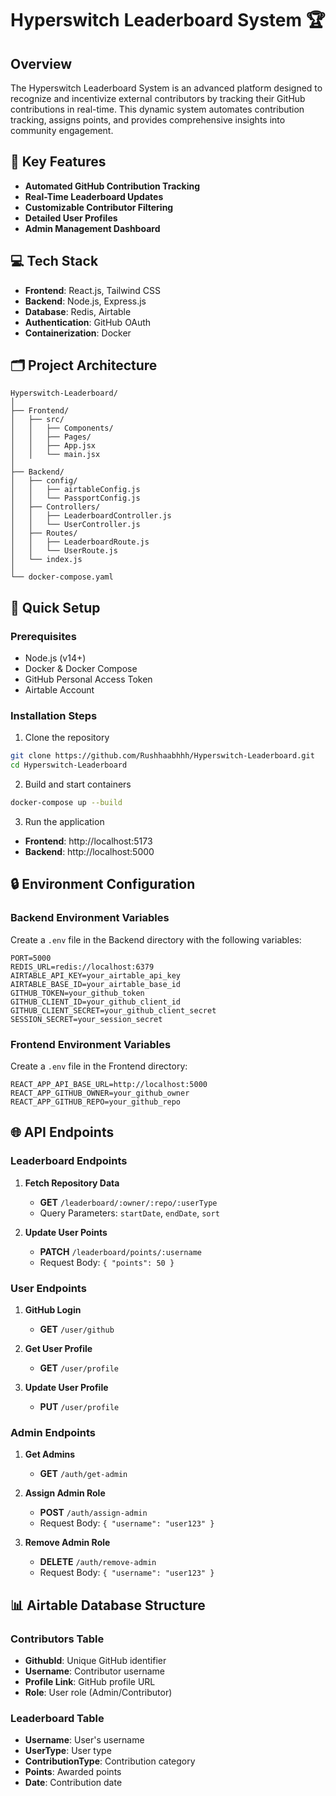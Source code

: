 # Hyperswitch Leaderboard System 🏆

## Overview

The Hyperswitch Leaderboard System is an advanced platform designed to recognize and incentivize external contributors by tracking their GitHub contributions in real-time. This dynamic system automates contribution tracking, assigns points, and provides comprehensive insights into community engagement.

## 🚀 Key Features

- **Automated GitHub Contribution Tracking**
- **Real-Time Leaderboard Updates**
- **Customizable Contributor Filtering**
- **Detailed User Profiles**
- **Admin Management Dashboard**

## 💻 Tech Stack

- **Frontend**: React.js, Tailwind CSS
- **Backend**: Node.js, Express.js
- **Database**: Redis, Airtable
- **Authentication**: GitHub OAuth
- **Containerization**: Docker

## 🗂️ Project Architecture

```
Hyperswitch-Leaderboard/
│
├── Frontend/
│   ├── src/
│   │   ├── Components/
│   │   ├── Pages/
│   │   ├── App.jsx
│   │   └── main.jsx
│
├── Backend/
│   ├── config/
│   │   ├── airtableConfig.js
│   │   └── PassportConfig.js
│   ├── Controllers/
│   │   ├── LeaderboardController.js
│   │   └── UserController.js
│   ├── Routes/
│   │   ├── LeaderboardRoute.js
│   │   └── UserRoute.js
│   └── index.js
│
└── docker-compose.yaml
```

## 🔧 Quick Setup

### Prerequisites

- Node.js (v14+)
- Docker & Docker Compose
- GitHub Personal Access Token
- Airtable Account

### Installation Steps

1. Clone the repository
```bash
git clone https://github.com/Rushhaabhhh/Hyperswitch-Leaderboard.git
cd Hyperswitch-Leaderboard
```

2. Build and start containers
```bash
docker-compose up --build
```

3. Run the application
- **Frontend**: http://localhost:5173
- **Backend**: http://localhost:5000

## 🔒 Environment Configuration

### Backend Environment Variables

Create a `.env` file in the Backend directory with the following variables:

```env
PORT=5000
REDIS_URL=redis://localhost:6379
AIRTABLE_API_KEY=your_airtable_api_key
AIRTABLE_BASE_ID=your_airtable_base_id
GITHUB_TOKEN=your_github_token
GITHUB_CLIENT_ID=your_github_client_id
GITHUB_CLIENT_SECRET=your_github_client_secret
SESSION_SECRET=your_session_secret
```

### Frontend Environment Variables

Create a `.env` file in the Frontend directory:

```env
REACT_APP_API_BASE_URL=http://localhost:5000
REACT_APP_GITHUB_OWNER=your_github_owner
REACT_APP_GITHUB_REPO=your_github_repo
```

## 🌐 API Endpoints

### Leaderboard Endpoints

1. **Fetch Repository Data**
   - **GET** `/leaderboard/:owner/:repo/:userType`
   - Query Parameters: `startDate`, `endDate`, `sort`

2. **Update User Points**
   - **PATCH** `/leaderboard/points/:username`
   - Request Body: `{ "points": 50 }`

### User Endpoints

1. **GitHub Login**
   - **GET** `/user/github`

2. **Get User Profile**
   - **GET** `/user/profile`

3. **Update User Profile**
   - **PUT** `/user/profile`

### Admin Endpoints

1. **Get Admins**
   - **GET** `/auth/get-admin`

2. **Assign Admin Role**
   - **POST** `/auth/assign-admin`
   - Request Body: `{ "username": "user123" }`

3. **Remove Admin Role**
   - **DELETE** `/auth/remove-admin`
   - Request Body: `{ "username": "user123" }`

## 📊 Airtable Database Structure

### Contributors Table
- **GithubId**: Unique GitHub identifier
- **Username**: Contributor username
- **Profile Link**: GitHub profile URL
- **Role**: User role (Admin/Contributor)

### Leaderboard Table
- **Username**: User's username
- **UserType**: User type
- **ContributionType**: Contribution category
- **Points**: Awarded points
- **Date**: Contribution date
